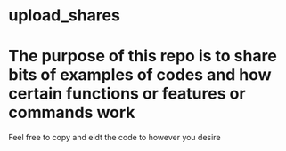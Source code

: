 # upload_shares
# The purpose of this repo is to share bits of examples of codes and how certain functions or features or commands work
Feel free to copy and eidt the code to however you desire
